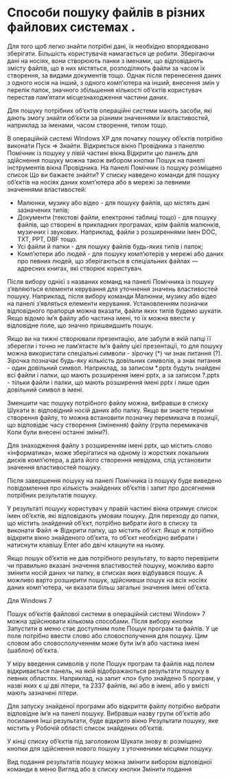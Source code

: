 # Способи пошуку файлів в різних файлових системах .
Для того щоб легко знайти потрібні дані, їх необхідно впорядковано зберігати. Більшість користувачів намагається це
робити. Зберігаючи дані на носіях, вони створюють панки з іменами, що відповідають змісту файлів, що в них містяться, розподіляють файли за часом їх створення, за видами документів тощо. Однак після перенесення даних з одного носія на інший, з одного комп’ютера на інший, внесення змін у перелік папок, значного збільшення кількості об’єктів користувач перестав пам’ятати місцезнаходження частини даних.

Для пошуку потрібних об’єктів операційні системи мають засоби, які дають змогу знайти об’єкти за різними значеннями їх властивостей, наприклад за іменами, часом створення, типом тощо.

В операційній системі Windows ХР для початку пошуку об’єктів потрібно виконати Пуск => Знайти. Відкриється вікно Провідника з панеллю Помічник із пошуку у лівій частині вікна.Відкрити цю панель для здійснення пошуку можна також вибором кнопки Пошук на панелі інструментів вікна Провідника.
На панелі Помічник із пошуку розміщено список Що ви бажаєте знайти?
У списку наведено команди для пошуку об’єктів на носіях даних комп’ютера або в мережі за певними значеннями властивостей:
-   Малюнки, музику або відео - для пошуку файлів, що містять дані зазначених типів;
-   Документи (текстові файли, електронні таблиці тощо) - для пошуку файлів, що створені в прикладних програмах, крім файлів малюнків, музичних і звукових. Наприклад, файли з розширеннями імен DOC, TXT, РРТ, DBF тощо.
-   Усі файли й папки - для пошуку файлів будь-яких типів і папок;
-   Комп’ютери або людей - для пошуку комп’ютерів у мережі або даних про певних людей, що зберігаються в спеціальних файлах — адресних книгах, які створює користувач.

Після вибору однієї з названих команд на панелі Помічника із пошуку з’являються елементи керування для уточнення значень властивостей пошуку. Наприклад, після вибору команди Малюнки, музику або відео на панелі з’являться елементи керування.
Установленням позначки відповідного прапорця можна вказати, файли яких типів будемо шукати. Якщо відомо ім’я файлу або частина імені, то їх можна ввести у відповідне поле, що значно пришвидшить пошук.

Якщо ви на тижні створювали презентацію, але забули в якій папці її зберегли і точно не пам’ятаєте ім’я файлу цієї презентації, то для пошуку можна використати спеціальні символи - зірочку (*) чи знак питання (?). Зірочка позначає будь-яку кількість довільних символів, а знак питання - один довільний символ. Наприклад, за записом *.pptx будуть знайдені всі файли і палки, що мають розширення імені pptx, а за записом ?.pptx - тільки файли і палки, що мають розширення імені pptx і лише один довільний символ в імені.

Зменшити час пошуку потрібного файлу можна, вибравши в списку Шукати в: відповідний носій даних або палку. Якщо ви знаєте терміни створення файлу, то можна встановити позначку перемикача в позиції, що відповідає часу створення (змінення) файлу (група перемикачів Коли були внесені останні зміни?).

Для знаходження файлу з розширенням імені pptx, що містить слово «інформатика», може зберігатися на одному із жорстких локальних дисків комп’ютера, а дата його створення невідома, слід установити значення властивостей пошуку.

Після завершення пошуку на панелі Помічника із пошуку буде виведено повідомлення про кількість знайдених об’єктів і запит про досягнення потрібних результатів пошуку.

У результаті пошуку користувач у правій частині вікна отримує список імен об’єктів, які відповідають умовам пошуку. Для переходу до папки, що містить знайдений об’єкт, потрібно вибрати його в списку та виконати Файл => Відкрити папку, що містить об'єкт. Якщо ж потрібно відкрити вікно знайденого об’єкта, то об’єкт необхідно вибрати і натиснути клавішу Enter або двічі клацнути на ньому.

Якщо пошук об’єктів не дав потрібного результату, то варто перевірити чи правильно вказані значення властивостей пошуку, можливо варто змінити носій даних чи папку, в списках яких відбувався пошук. А можливо варто розширити пошук, здійснивши пошук на всіх носіях даних комп'ютера, чи вказати більш загальні значення імені об’єкта.

Для  Windows 7

Пошук об’єктів файлової системи в операційній системі Window» 7 можна здійснювати кількома способами. Після вибору кнопки Запустити в меню стає доступним поле Пошук програм та файлів. У це поле потрібно ввести слово або словосполучення для пошуку. Цим словом або словосполученням може бути ім’я або частина імені (шаблон) об’єкта.

У міру введення символів у поле Пошук програм та файлів над полем відкривається панель, на якій відображаються результати пошуку в певних областях. Наприклад, на запит «по»  було знайдено 5 програм, у назві яких є ці дві літери, та 2337 файлів, які або в імені, або у вмісті мають зазначені літери.

Для запуску знайденої програми або відкриття файлу потрібно вибрати відповідне ім’я на панелі пошуку. Вибравши назву групи об’єктів або посилання Інші результати, буде відкрито вікно Результати пошуку, яке містить у Робочій області список знайдених об’єктів.

У кінці списку об’єктів під заголовком Шукати знову в: розміщено кнопки для здійснення нового пошуку з уточненими місцями пошуку.

Вид подання результатів пошуку можна змінити вибором відповідної команди в меню Вигляд або в списку кнопки Змінити подання

